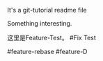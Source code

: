 It's a git-tutorial readme file

Something interesting.	

这里是Feature-Test。
#Fix Test

#feature-rebase
#feature-D
